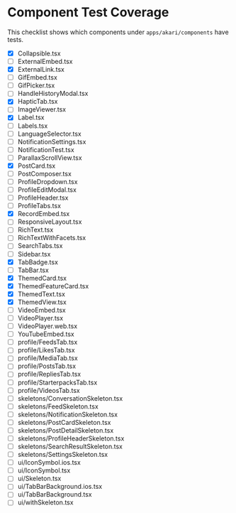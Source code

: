 # Component Test Coverage

This checklist shows which components under `apps/akari/components` have tests.

- [x] Collapsible.tsx
- [ ] ExternalEmbed.tsx
- [x] ExternalLink.tsx
- [ ] GifEmbed.tsx
- [ ] GifPicker.tsx
- [ ] HandleHistoryModal.tsx
- [x] HapticTab.tsx
- [ ] ImageViewer.tsx
- [x] Label.tsx
- [ ] Labels.tsx
- [ ] LanguageSelector.tsx
- [ ] NotificationSettings.tsx
- [ ] NotificationTest.tsx
- [ ] ParallaxScrollView.tsx
- [x] PostCard.tsx
- [ ] PostComposer.tsx
- [ ] ProfileDropdown.tsx
- [ ] ProfileEditModal.tsx
- [ ] ProfileHeader.tsx
- [ ] ProfileTabs.tsx
- [x] RecordEmbed.tsx
- [ ] ResponsiveLayout.tsx
- [ ] RichText.tsx
- [ ] RichTextWithFacets.tsx
- [ ] SearchTabs.tsx
- [ ] Sidebar.tsx
- [x] TabBadge.tsx
- [ ] TabBar.tsx
- [x] ThemedCard.tsx
- [x] ThemedFeatureCard.tsx
- [x] ThemedText.tsx
- [x] ThemedView.tsx
- [ ] VideoEmbed.tsx
- [ ] VideoPlayer.tsx
- [ ] VideoPlayer.web.tsx
- [ ] YouTubeEmbed.tsx
- [ ] profile/FeedsTab.tsx
- [ ] profile/LikesTab.tsx
- [ ] profile/MediaTab.tsx
- [ ] profile/PostsTab.tsx
- [ ] profile/RepliesTab.tsx
- [ ] profile/StarterpacksTab.tsx
- [ ] profile/VideosTab.tsx
- [ ] skeletons/ConversationSkeleton.tsx
- [ ] skeletons/FeedSkeleton.tsx
- [ ] skeletons/NotificationSkeleton.tsx
- [ ] skeletons/PostCardSkeleton.tsx
- [ ] skeletons/PostDetailSkeleton.tsx
- [ ] skeletons/ProfileHeaderSkeleton.tsx
- [ ] skeletons/SearchResultSkeleton.tsx
- [ ] skeletons/SettingsSkeleton.tsx
- [ ] ui/IconSymbol.ios.tsx
- [ ] ui/IconSymbol.tsx
- [ ] ui/Skeleton.tsx
- [ ] ui/TabBarBackground.ios.tsx
- [ ] ui/TabBarBackground.tsx
- [ ] ui/withSkeleton.tsx
